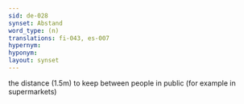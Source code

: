 ```yaml
---
sid: de-028
synset: Abstand
word_type: (n)
translations: fi-043, es-007
hypernym: 
hyponym: 
layout: synset
---
```

the distance (1.5m) to keep between people in public (for example in supermarkets)